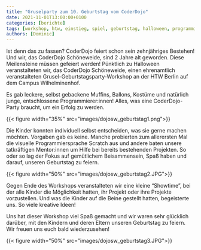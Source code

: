 ```yaml
---
title: "Gruselparty zum 10. Geburtstag vom CoderDojo"
date: 2021-11-01T13:00:00+0100
categories: [berichte]
tags: [workshop, htw, einstieg, spiel, geburtstag, halloween, programmieren, scratch]
authors: [Dominic]
---
```


Ist denn das zu fassen? CoderDojo feiert schon sein zehnjähriges Bestehen! Und wir, das CoderDojo Schöneweide, sind 2 
Jahre alt geworden. Diese Meilensteine müssen gefeiert werden! Pünktlich zu Halloween veranstalteten wir, das CoderDojo 
Schöneweide, einen ehrenamtlich veranstalteten Grusel-Geburtstagsparty-Workshop an der HTW Berlin auf dem Campus 
Wilhelminenhof.

Es gab leckere, selbst gebackene Muffins, Ballons, Kostüme und natürlich junge, entschlossene Programmierer:innen! 
Alles, was eine CoderDojo-Party braucht, um ein Erfolg zu werden.

{{< figure width="35%" src="images/dojosw_geburtstag1.png">}}

Die Kinder konnten individuell selbst entscheiden, was sie gerne machen möchten. Vorgaben gab es keine. Manche 
probierten zum allerersten Mal die visuelle Programmiersprache Scratch aus und andere baten unsere tatkräftigen 
Mentor:innen um Hilfe bei bereits bestehenden Projekten. So oder so lag der Fokus auf gemütlichem Beisammensein, 
Spaß haben und darauf, unseren Geburtstag zu feiern.

{{< figure width="50%" src="images/dojosw_geburtstag2.JPG">}}

Gegen Ende des Workshops veranstalteten wir eine kleine “Showtime”, bei der alle Kinder die Möglichkeit hatten, ihr 
Projekt oder ihre Projekte vorzustellen. Und was die Kinder auf die Beine gestellt hatten, begeisterte uns. So viele 
kreative Ideen!

Uns hat dieser Workshop viel Spaß gemacht und wir waren sehr glücklich darüber, mit den Kindern und deren Eltern 
unseren Geburtstag zu feiern. Wir freuen uns euch bald wiederzusehen!

{{< figure width="50%" src="images/dojosw_geburtstag3.JPG">}}
